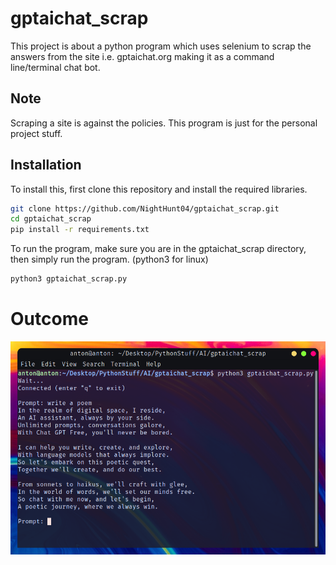 
# gptaichat_scrap

This project is about a python program which uses selenium to scrap the answers from the site i.e. gptaichat.org making it as a command line/terminal chat bot.


## Note

Scraping a site is against the policies. This program is just for the personal project stuff.


## Installation

To install this, first clone this repository and install the required libraries.

```bash
git clone https://github.com/NightHunt04/gptaichat_scrap.git
cd gptaichat_scrap
pip install -r requirements.txt
```

To run the program, make sure you are in the gptaichat_scrap directory, then simply run the program.
(python3 for linux)

```bash
python3 gptaichat_scrap.py
```

# Outcome

![Alt text](s.png?)

